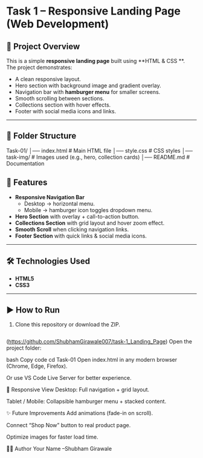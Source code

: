 # Task 1 – Responsive Landing Page (Web Development)

## 📌 Project Overview
This is a simple **responsive landing page** built using **HTML & CSS **.  
The project demonstrates:
- A clean responsive layout.
- Hero section with background image and gradient overlay.
- Navigation bar with **hamburger menu** for smaller screens.
- Smooth scrolling between sections.
- Collections section with hover effects.
- Footer with social media icons and links.

---

## 📂 Folder Structure
Task-01/
│── index.html # Main HTML file
│── style.css # CSS styles
│── task-img/ # Images used (e.g., hero, collection cards)
│── README.md # Documentation

## 🚀 Features
- **Responsive Navigation Bar**  
  - Desktop → horizontal menu.  
  - Mobile → hamburger icon toggles dropdown menu.  
- **Hero Section** with overlay + call-to-action button.  
- **Collections Section** with grid layout and hover zoom effect.  
- **Smooth Scroll** when clicking navigation links.  
- **Footer Section** with quick links & social media icons.  

---

## 🛠️ Technologies Used
- **HTML5**
- **CSS3**

---

## ▶️ How to Run
1. Clone this repository or download the ZIP.  
   ```bash
  (https://github.com/ShubhamGirawale007/task-1_Landing_Page)
Open the project folder:

bash
Copy code
cd Task-01
Open index.html in any modern browser (Chrome, Edge, Firefox).

Or use VS Code Live Server for better experience.

📱 Responsive View
Desktop: Full navigation + grid layout.

Tablet / Mobile: Collapsible hamburger menu + stacked content.


✨ Future Improvements
Add animations (fade-in on scroll).

Connect “Shop Now” button to real product page.

Optimize images for faster load time.

👨‍💻 Author
Your Name –Shubham Girawale


